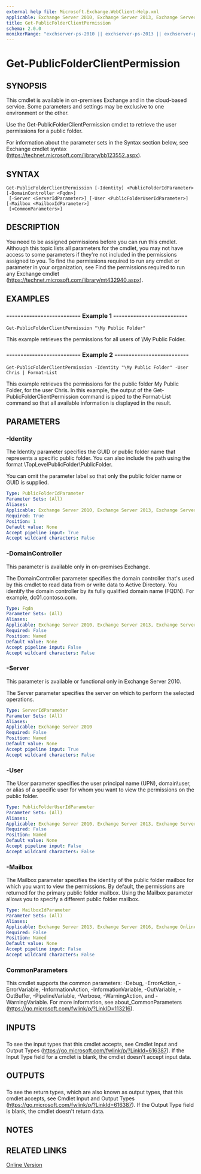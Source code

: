 ```yaml
---
external help file: Microsoft.Exchange.WebClient-Help.xml
applicable: Exchange Server 2010, Exchange Server 2013, Exchange Server 2016, Exchange Online
title: Get-PublicFolderClientPermission
schema: 2.0.0
monikerRange: "exchserver-ps-2010 || exchserver-ps-2013 || exchserver-ps-2016 || exchonline-ps"
---
```


# Get-PublicFolderClientPermission

## SYNOPSIS
This cmdlet is available in on-premises Exchange and in the cloud-based service. Some parameters and settings may be exclusive to one environment or the other.

Use the Get-PublicFolderClientPermission cmdlet to retrieve the user permissions for a public folder.

For information about the parameter sets in the Syntax section below, see Exchange cmdlet syntax (https://technet.microsoft.com/library/bb123552.aspx).

## SYNTAX

```
Get-PublicFolderClientPermission [-Identity] <PublicFolderIdParameter> [-DomainController <Fqdn>]
 [-Server <ServerIdParameter>] [-User <PublicFolderUserIdParameter>] [-Mailbox <MailboxIdParameter>]
 [<CommonParameters>]
```

## DESCRIPTION
You need to be assigned permissions before you can run this cmdlet. Although this topic lists all parameters for the cmdlet, you may not have access to some parameters if they're not included in the permissions assigned to you. To find the permissions required to run any cmdlet or parameter in your organization, see Find the permissions required to run any Exchange cmdlet (https://technet.microsoft.com/library/mt432940.aspx).

## EXAMPLES

### -------------------------- Example 1 --------------------------
```
Get-PublicFolderClientPermission "\My Public Folder"
```

This example retrieves the permissions for all users of \\My Public Folder.

### -------------------------- Example 2 --------------------------
```
Get-PublicFolderClientPermission -Identity "\My Public Folder" -User Chris | Format-List
```

This example retrieves the permissions for the public folder My Public Folder, for the user Chris. In this example, the output of the Get-PublicFolderClientPermission command is piped to the Format-List command so that all available information is displayed in the result.

## PARAMETERS

### -Identity
The Identity parameter specifies the GUID or public folder name that represents a specific public folder. You can also include the path using the format \\TopLevelPublicFolder\\PublicFolder.

You can omit the parameter label so that only the public folder name or GUID is supplied.

```yaml
Type: PublicFolderIdParameter
Parameter Sets: (All)
Aliases:
Applicable: Exchange Server 2010, Exchange Server 2013, Exchange Server 2016, Exchange Online
Required: True
Position: 1
Default value: None
Accept pipeline input: True
Accept wildcard characters: False
```

### -DomainController
This parameter is available only in on-premises Exchange.

The DomainController parameter specifies the domain controller that's used by this cmdlet to read data from or write data to Active Directory. You identify the domain controller by its fully qualified domain name (FQDN). For example, dc01.contoso.com.

```yaml
Type: Fqdn
Parameter Sets: (All)
Aliases:
Applicable: Exchange Server 2010, Exchange Server 2013, Exchange Server 2016
Required: False
Position: Named
Default value: None
Accept pipeline input: False
Accept wildcard characters: False
```

### -Server
This parameter is available or functional only in Exchange Server 2010.

The Server parameter specifies the server on which to perform the selected operations.

```yaml
Type: ServerIdParameter
Parameter Sets: (All)
Aliases:
Applicable: Exchange Server 2010
Required: False
Position: Named
Default value: None
Accept pipeline input: True
Accept wildcard characters: False
```

### -User
The User parameter specifies the user principal name (UPN), domain\\user, or alias of a specific user for whom you want to view the permissions on the public folder.

```yaml
Type: PublicFolderUserIdParameter
Parameter Sets: (All)
Aliases:
Applicable: Exchange Server 2010, Exchange Server 2013, Exchange Server 2016, Exchange Online
Required: False
Position: Named
Default value: None
Accept pipeline input: False
Accept wildcard characters: False
```

### -Mailbox
The Mailbox parameter specifies the identity of the public folder mailbox for which you want to view the permissions. By default, the permissions are returned for the primary public folder mailbox. Using the Mailbox parameter allows you to specify a different public folder mailbox.

```yaml
Type: MailboxIdParameter
Parameter Sets: (All)
Aliases:
Applicable: Exchange Server 2013, Exchange Server 2016, Exchange Online
Required: False
Position: Named
Default value: None
Accept pipeline input: False
Accept wildcard characters: False
```

### CommonParameters
This cmdlet supports the common parameters: -Debug, -ErrorAction, -ErrorVariable, -InformationAction, -InformationVariable, -OutVariable, -OutBuffer, -PipelineVariable, -Verbose, -WarningAction, and -WarningVariable. For more information, see about_CommonParameters (https://go.microsoft.com/fwlink/p/?LinkID=113216).

## INPUTS

###  
To see the input types that this cmdlet accepts, see Cmdlet Input and Output Types (https://go.microsoft.com/fwlink/p/?LinkId=616387). If the Input Type field for a cmdlet is blank, the cmdlet doesn't accept input data.

## OUTPUTS

###  
To see the return types, which are also known as output types, that this cmdlet accepts, see Cmdlet Input and Output Types (https://go.microsoft.com/fwlink/p/?LinkId=616387). If the Output Type field is blank, the cmdlet doesn't return data.

## NOTES

## RELATED LINKS

[Online Version](https://technet.microsoft.com/library/b991d477-e48c-4cf9-a4d0-6f1d5696991e.aspx)
